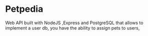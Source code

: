 # Petpedia
Web API built with NodeJS ,Express and PostgreSQL that allows to implement a user db, you have the ability to assign pets to 
users, 

